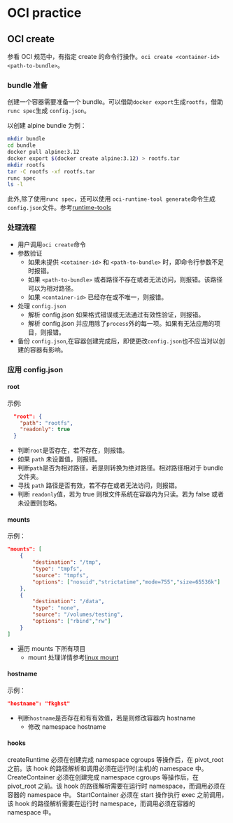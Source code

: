 # OCI practice

## OCI create

参看 OCI 规范中，有指定 create 的命令行操作。`oci create <container-id> <path-to-bundle>`。

### bundle 准备

创建一个容器需要准备一个 bundle。可以借助`docker export`生成`rootfs`，借助`runc spec`生成 `config.json`。

以创建 alpine bundle 为例：

```sh
mkdir bundle
cd bundle
docker pull alpine:3.12
docker export $(docker create alpine:3.12) > rootfs.tar
mkdir rootfs
tar -C rootfs -xf rootfs.tar
runc spec
ls -l
```

此外,除了使用`runc spec`，还可以使用 `oci-runtime-tool generate`命令生成`config.json`文件。参考[runtime-tools](https://github.com/opencontainers/runtime-tools)

### 处理流程

- 用户调用`oci create`命令
- 参数验证
  - 如果未提供 `<cotainer-id>` 和 `<path-to-bundle>` 时，即命令行参数不足时报错。
  - 如果 `<path-to-bundle>` 或者路径不存在或者无法访问，则报错。该路径可以为相对路径。
  - 如果 `<container-id>` 已经存在或不唯一，则报错。
- 处理 `config.json`
  - 解析 config.json 如果格式错误或无法通过有效性验证，则报错。
  - 解析 config.json 并应用除了`process`外的每一项。如果有无法应用的项目，则报错。
- 备份 `config.json`,在容器创建完成后，即使更改`config.json`也不应当对以创建的容器有影响。

### 应用 config.json

#### root

示例:

```json
  "root": {
    "path": "rootfs",
    "readonly": true
  }
```

- 判断`root`是否存在，若不存在，则报错。
- 如果 `path` 未设置值，则报错。
- 判断`path`是否为相对路径，若是则转换为绝对路径。相对路径相对于 bundle 文件夹。
- 寻找 `path` 路径是否有效，若不存在或者无法访问，则报错。
- 判断 `readonly`值，若为 true 则根文件系统在容器内为只读。若为 false 或者未设置则忽略。

#### mounts

示例：

```json
"mounts": [
    {
        "destination": "/tmp",
        "type": "tmpfs",
        "source": "tmpfs",
        "options": ["nosuid","strictatime","mode=755","size=65536k"]
    },
    {
        "destination": "/data",
        "type": "none",
        "source": "/volumes/testing",
        "options": ["rbind","rw"]
    }
]
```

- 遍历 mounts 下所有项目
  - mount 处理详情参考[linux mount](mount.md)

#### hostname

示例：

```json
"hostname": "fkghst"
```

- 判断`hostname`是否存在和有有效值，若是则修改容器内 hostname
  - 修改 namespace hostname

#### hooks

createRuntime 必须在创建完成 namespace cgroups 等操作后，在 pivot_root 之前。该 hook 的路径解析和调用必须在运行时(主机)的 namespace 中。
CreateContainer 必须在创建完成 namespace cgroups 等操作后，在 pivot_root 之前。该 hook 的路径解析需要在运行时 namespace，而调用必须在容器的 namespace 中。
StartContainer 必须在 start 操作执行 exec 之前调用，该 hook 的路径解析需要在运行时 namespace，而调用必须在容器的 namespace 中。
